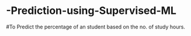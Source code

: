 # -Prediction-using-Supervised-ML
#To Predict the percentage of an student based on the no. of study hours.
